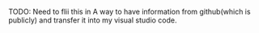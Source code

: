 TODO: Need to flii this in
A way to have information from github(which is publicly) and transfer it into my visual studio code.
